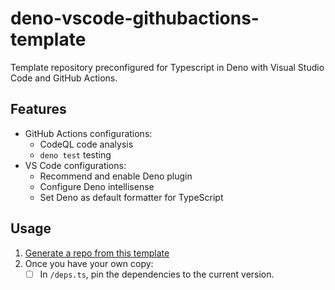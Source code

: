 # deno-vscode-githubactions-template

Template repository preconfigured for Typescript in Deno with Visual Studio Code
and GitHub Actions.

## Features

- GitHub Actions configurations:
  - CodeQL code analysis
  - `deno test` testing
- VS Code configurations:
  - Recommend and enable Deno plugin
  - Configure Deno intellisense
  - Set Deno as default formatter for TypeScript

## Usage

1. [Generate a repo from this template](https://github.com/legowerewolf/typescript-template/generate)
2. Once you have your own copy:
   - [ ] In `/deps.ts`, pin the dependencies to the current version.
